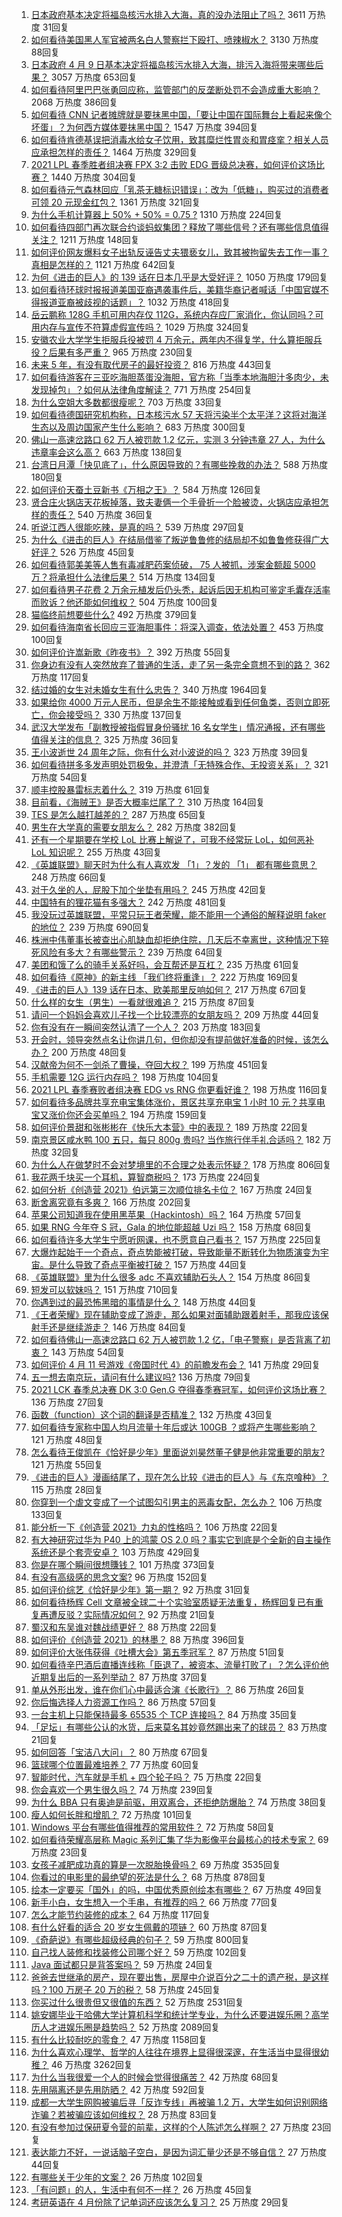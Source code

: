 1. [日本政府基本决定将福岛核污水排入大海，真的没办法阻止了吗？](https://www.zhihu.com/question/453795080) 3611 万热度 31回复
1. [如何看待美国黑人军官被两名白人警察拦下殴打、喷辣椒水？](https://www.zhihu.com/question/454054826) 3130 万热度 88回复
1. [日本政府 4 月 9 日基本决定将福岛核污水排入大海，排污入海将带来哪些后果？](https://www.zhihu.com/question/453704409) 3057 万热度 653回复
1. [如何看待阿里巴巴张勇回应称，监管部门的反垄断处罚不会造成重大影响？](https://www.zhihu.com/question/454174504) 2068 万热度 386回复
1. [如何看待 CNN 记者摊牌就是要抹黑中国，「要让中国在国际舞台上看起来像个坏蛋」？为何西方媒体要抹黑中国？](https://www.zhihu.com/question/453714590) 1547 万热度 394回复
1. [如何看待肯德基误把消毒水给女子饮用，致其糜烂性胃炎和胃痉挛？相关人员应承担怎样的责任？](https://www.zhihu.com/question/454007003) 1464 万热度 329回复
1. [2021 LPL 春季胜者组决赛 FPX 3:2 击败 EDG 晋级总决赛，如何评价这场比赛？](https://www.zhihu.com/question/454071132) 1440 万热度 304回复
1. [如何看待元气森林回应「乳茶无糖标识错误」：改为「低糖」，购买过的消费者可领 20 元现金红包？](https://www.zhihu.com/question/454016260) 1361 万热度 321回复
1. [为什么手机计算器上 50% + 50% = 0.75 ?](https://www.zhihu.com/question/453500291) 1310 万热度 224回复
1. [如何看待四部门再次联合约谈蚂蚁集团？释放了哪些信号？还有哪些信息值得关注？](https://www.zhihu.com/question/454262528) 1211 万热度 148回复
1. [如何评价网友爆料女子出轨反诬告丈夫猥亵女儿，致其被拘留失去工作一事？真相是怎样的？](https://www.zhihu.com/question/454009086) 1121 万热度 642回复
1. [为何《进击的巨人》的 139 话在日本几乎是大受好评？](https://www.zhihu.com/question/453645866) 1050 万热度 179回复
1. [如何看待环球时报报道美国亚裔遇袭事件后，美籍华裔记者喊话「中国官媒不得报道亚裔被歧视的话题」？](https://www.zhihu.com/question/454184530) 1032 万热度 418回复
1. [岳云鹏称 128G 手机可用内存仅 112G，系统内存应厂家消化，你认同吗？可用内存与宣传不符算虚假宣传吗？](https://www.zhihu.com/question/454063985) 1029 万热度 324回复
1. [安徽农业大学学生拒服兵役被罚 4 万余元，两年内不得复学，什么算拒服兵役？后果有多严重？](https://www.zhihu.com/question/452942849) 965 万热度 230回复
1. [未来 5 年，有没有取代房子的最好投资？](https://www.zhihu.com/question/441692710) 816 万热度 443回复
1. [如何看待游客在三亚吃海胆蒸蛋没海胆，官方称「当季本地海胆汁多肉少，未发现掉包」？如何从法律角度解读？](https://www.zhihu.com/question/454031777) 771 万热度 254回复
1. [为什么空姐大多数都很瘦呢？](https://www.zhihu.com/question/451242934) 703 万热度 33回复
1. [如何看待德国研究机构称，日本核污水 57 天将污染半个太平洋？这将对海洋生态以及周边国家产生什么影响？](https://www.zhihu.com/question/454041221) 683 万热度 300回复
1. [佛山一高速岔路口 62 万人被罚款 1.2 亿元，实测 3 分钟违章 27 人，为什么违章率会这么高？](https://www.zhihu.com/question/454179826) 663 万热度 138回复
1. [台湾日月潭「快见底了」，什么原因导致的？有哪些挽救的办法？](https://www.zhihu.com/question/453353214) 588 万热度 180回复
1. [如何评价天蚕土豆新书《万相之王》？](https://www.zhihu.com/question/453333735) 584 万热度 126回复
1. [贤合庄火锅店天花板掉落，致夫妻俩一个手骨折一个脸被烫，火锅店应承担怎样的责任？](https://www.zhihu.com/question/454094663) 540 万热度 36回复
1. [听说江西人很能吃辣，是真的吗？](https://www.zhihu.com/question/406439662) 539 万热度 297回复
1. [为什么《进击的巨人》在结局借鉴了叛逆鲁鲁修的结局却不如鲁鲁修获得广大好评？](https://www.zhihu.com/question/453979353) 526 万热度 45回复
1. [如何看待郭美美等人售有毒减肥药案侦破， 75 人被抓，涉案金额超 5000 万？将承担什么法律后果？](https://www.zhihu.com/question/454184476) 514 万热度 134回复
1. [如何看待男子花费 2 万余元植发后仍头秃，起诉后因无机构可鉴定毛囊存活率而败诉？他还能如何维权？](https://www.zhihu.com/question/453680714) 504 万热度 100回复
1. [猫临终前想要些什么?](https://www.zhihu.com/question/28352696) 492 万热度 379回复
1. [如何看待海南省长回应三亚海胆事件：将深入调查，依法处置？](https://www.zhihu.com/question/454198446) 453 万热度 100回复
1. [如何评价许嵩新歌《昨夜书》？](https://www.zhihu.com/question/454001392) 392 万热度 55回复
1. [你身边有没有人突然放弃了普通的生活，走了另一条完全意想不到的路？](https://www.zhihu.com/question/454200791) 362 万热度 117回复
1. [结过婚的女生对未婚女生有什么忠告？](https://www.zhihu.com/question/429392239) 340 万热度 1964回复
1. [如果给你 4000 万元人民币，但是余生不能接触或看到任何鱼类，否则立即死亡，你会接受吗？](https://www.zhihu.com/question/452455042) 330 万热度 137回复
1. [武汉大学发布「副教授被指假冒身份骚扰 16 名女学生」情况通报，还有哪些值得关注的信息？](https://www.zhihu.com/question/454016035) 325 万热度 36回复
1. [王小波逝世 24 周年之际，你有什么对小波说的吗？](https://www.zhihu.com/question/453877246) 323 万热度 39回复
1. [如何看待拼多多发声明处罚极兔，并澄清「无特殊合作、无投资关系」？](https://www.zhihu.com/question/454203597) 321 万热度 54回复
1. [顺丰控股暴雷标志着什么？](https://www.zhihu.com/question/453684614) 319 万热度 61回复
1. [目前看，《海贼王》是否大概率烂尾了？](https://www.zhihu.com/question/412288271) 310 万热度 164回复
1. [TES 是怎么越打越差的？](https://www.zhihu.com/question/443271607) 287 万热度 65回复
1. [男生在大学真的需要女朋友么？](https://www.zhihu.com/question/22503810) 282 万热度 382回复
1. [还有一个星期要在学校 LoL 比赛上解说了，可我不经常玩 LoL，如何恶补 LoL 知识呢？](https://www.zhihu.com/question/453811297) 255 万热度 43回复
1. [《英雄联盟》聊天时为什么有人喜欢发 「1」？发的 「1」 都有哪些意思？](https://www.zhihu.com/question/453992325) 248 万热度 66回复
1. [对于久坐的人，屁股下加个坐垫有用吗？](https://www.zhihu.com/question/355087220) 245 万热度 42回复
1. [中国特有的狸花猫有多强大？](https://www.zhihu.com/question/423321345) 242 万热度 481回复
1. [我没玩过英雄联盟，平常只玩王者荣耀，能不能用一个通俗的解释说明 faker 的地位？](https://www.zhihu.com/question/432404612) 239 万热度 690回复
1. [株洲中伟董事长被查出心肌缺血却拒绝住院，几天后不幸离世，这种情况下猝死风险有多大？有哪些警示？](https://www.zhihu.com/question/454180903) 239 万热度 64回复
1. [美团和饿了么的骑手关系好吗，会互帮还是互杠？](https://www.zhihu.com/question/454048206) 235 万热度 61回复
1. [如何看待《原神》的新主线 「我们终将重逢」？](https://www.zhihu.com/question/454042280) 222 万热度 169回复
1. [《进击的巨人》139 话在日本、欧美那里反响如何？](https://www.zhihu.com/question/453532663) 217 万热度 67回复
1. [什么样的女生（男生）一看就很难追？](https://www.zhihu.com/question/396974171) 215 万热度 87回复
1. [请问一个妈妈会喜欢儿子找一个比较漂亮的女朋友吗？](https://www.zhihu.com/question/453795678) 209 万热度 44回复
1. [你有没有在一瞬间突然认清了一个人？](https://www.zhihu.com/question/322856732) 203 万热度 183回复
1. [开会时，领导突然点名让你讲几句，但你却没有提前做好准备的时候，该怎么办？](https://www.zhihu.com/question/454031031) 200 万热度 48回复
1. [汉献帝为何不一剑杀了曹操，夺回大权？](https://www.zhihu.com/question/342843416) 199 万热度 451回复
1. [手机需要 12G 运行内存吗？](https://www.zhihu.com/question/375186677) 198 万热度 104回复
1. [2021 LPL 春季赛败者组决赛 EDG vs RNG 你更看好谁？](https://www.zhihu.com/question/454112739) 198 万热度 116回复
1. [如何看待多品牌共享充电宝集体涨价，景区共享充电宝 1 小时 10 元？共享电宝又涨价你还会买单吗？](https://www.zhihu.com/question/454167062) 194 万热度 159回复
1. [如何评价景甜和张彬彬在《快乐大本营》中的表现？](https://www.zhihu.com/question/453944337) 189 万热度 22回复
1. [南京景区咸水鸭 100 五只，每只 800g 贵吗? 当作旅行伴手礼合适吗？](https://www.zhihu.com/question/452831269) 182 万热度 32回复
1. [为什么人在做梦时不会对梦境里的不合理之处表示怀疑？](https://www.zhihu.com/question/23823266) 178 万热度 806回复
1. [我花两千块买一个耳机，算智商税吗？](https://www.zhihu.com/question/439584381) 173 万热度 224回复
1. [如何分析《创造营 2021》伯远第三次顺位排名卡位？](https://www.zhihu.com/question/454163643) 167 万热度 24回复
1. [断舍离究竟有多爽？](https://www.zhihu.com/question/446430795) 166 万热度 202回复
1. [苹果公司知道我在使用黑苹果（Hackintosh）吗？](https://www.zhihu.com/question/446794813) 164 万热度 57回复
1. [如果 RNG 今年夺 S 冠，Gala 的地位能超越 Uzi 吗？](https://www.zhihu.com/question/452110438) 158 万热度 68回复
1. [如何看待许多大学生宁愿听网课，也不愿意自己看书？](https://www.zhihu.com/question/453875656) 157 万热度 225回复
1. [大爆炸起始于一个奇点，奇点势能被打破，导致能量不断转化为物质演变为宇宙。是什么导致了奇点平衡被打破？](https://www.zhihu.com/question/453119283) 157 万热度 44回复
1. [《英雄联盟》里为什么很多 adc 不喜欢辅助石头人？](https://www.zhihu.com/question/454045964) 154 万热度 86回复
1. [短发可以软妹吗？](https://www.zhihu.com/question/350710025) 151 万热度 710回复
1. [你遇到过的最恐怖黑暗的事情是什么？](https://www.zhihu.com/question/446146770) 148 万热度 44回复
1. [《王者荣耀》现在辅助变成了游走，那么如果对面辅助跟着射手，那我应该保射手还是继续游走？](https://www.zhihu.com/question/452969306) 146 万热度 84回复
1. [如何看待佛山一高速岔路口 62 万人被罚款 1.2 亿，「电子警察」是否背离了初衷？](https://www.zhihu.com/question/454237371) 143 万热度 54回复
1. [如何评价 4 月 11 号游戏《帝国时代 4》的前瞻发布会？](https://www.zhihu.com/question/453969562) 141 万热度 29回复
1. [五一想去南京玩，请问有什么建议吗?](https://www.zhihu.com/question/452126877) 136 万热度 79回复
1. [2021 LCK 春季总决赛 DK 3:0 Gen.G 夺得春季赛冠军，如何评价这场比赛？](https://www.zhihu.com/question/453900623) 136 万热度 27回复
1. [函数（function）这个词的翻译是否精准？](https://www.zhihu.com/question/26742260) 132 万热度 43回复
1. [如何看待专家称中国人均月流量十年后或达 100GB ？或将产生哪些影响？](https://www.zhihu.com/question/454003603) 121 万热度 48回复
1. [怎么看待王俊凯在《恰好是少年》里面说刘昊然董子健是他非常重要的朋友?](https://www.zhihu.com/question/454039592) 121 万热度 55回复
1. [《进击的巨人》漫画结尾了，现在怎么比较《进击的巨人》与《东京喰种》？](https://www.zhihu.com/question/453524620) 115 万热度 28回复
1. [你穿到一个虐文变成了一个试图勾引男主的恶毒女配，怎么办？](https://www.zhihu.com/question/413029409) 106 万热度 133回复
1. [能分析一下《创造营 2021》力丸的性格吗？](https://www.zhihu.com/question/452756142) 106 万热度 22回复
1. [有大神研究过华为 P40 上的鸿蒙 OS 2.0 吗？事实它到底是个全新的自主操作系统还是个套壳安卓？](https://www.zhihu.com/question/448136663) 103 万热度 429回复
1. [你是在哪个瞬间很想賺钱？](https://www.zhihu.com/question/451973989) 101 万热度 373回复
1. [有没有高级感的思念文案?](https://www.zhihu.com/question/438455489) 96 万热度 152回复
1. [如何评价综艺《恰好是少年》第一期？](https://www.zhihu.com/question/453780965) 92 万热度 31回复
1. [如何看待杨辉 Cell 文章被全球二十个实验室质疑无法重复，杨辉回复已有重复再遭反驳？实际情况如何？](https://www.zhihu.com/question/453843167) 92 万热度 21回复
1. [蜀汉和东吴谁对魏战绩更好？](https://www.zhihu.com/question/452076744) 88 万热度 22回复
1. [如何评价《创造营 2021》的林墨？](https://www.zhihu.com/question/444923264) 88 万热度 396回复
1. [如何评价大张伟获得《吐槽大会》第五季冠军？](https://www.zhihu.com/question/453067159) 87 万热度 51回复
1. [如何看待辛巴酒后直播连线称「臣退了，被资本、流量打败了」？怎么评价他近期复出后的一系列举动？](https://www.zhihu.com/question/454017158) 87 万热度 37回复
1. [单从外形出发，谁在你们心中最适合演《长歌行》？](https://www.zhihu.com/question/389827161) 86 万热度 26回复
1. [你后悔选择人力资源工作吗？](https://www.zhihu.com/question/375010303) 86 万热度 57回复
1. [一台主机上只能保持最多 65535 个 TCP 连接吗？](https://www.zhihu.com/question/361111920) 84 万热度 35回复
1. [「足坛」有哪些公认的水货，后来莫名其妙竟然踢出来了的球员？](https://www.zhihu.com/question/444986537) 83 万热度 21回复
1. [如何回答「宝洁八大问」？](https://www.zhihu.com/question/19889186) 80 万热度 67回复
1. [篮球哪个位置最难培养？](https://www.zhihu.com/question/452467299) 77 万热度 60回复
1. [智能时代，汽车就是手机 + 四个轮子吗？](https://www.zhihu.com/question/453853669) 75 万热度 22回复
1. [你会喜欢一个男生很久吗？](https://www.zhihu.com/question/453105533) 74 万热度 239回复
1. [为什么 BBA 只有奥迪是前驱，用双离合，还拒绝防爆胎？](https://www.zhihu.com/question/453392541) 74 万热度 38回复
1. [瘦人如何长胖和增肌？](https://www.zhihu.com/question/21475064) 72 万热度 101回复
1. [Windows 平台有哪些值得推荐的常用软件？](https://www.zhihu.com/question/22109444) 72 万热度 58回复
1. [如何看待荣耀高层称 Magic 系列汇集了华为影像平台最核心的技术专家？](https://www.zhihu.com/question/454227913) 69 万热度 23回复
1. [女孩子减肥成功真的算是一次脱胎换骨吗？](https://www.zhihu.com/question/46622975) 69 万热度 3535回复
1. [你看过的电影里的最绝望的死法是什么？](https://www.zhihu.com/question/26685253) 68 万热度 878回复
1. [绘本一定要买「国外」的吗，中国优秀原创绘本有哪些？](https://www.zhihu.com/question/451890113) 67 万热度 49回复
1. [新手小白，女生想入一个手串，有推荐的吗？](https://www.zhihu.com/question/452985050) 66 万热度 77回复
1. [怎么才能节约装修的成本？](https://www.zhihu.com/question/446865075) 64 万热度 117回复
1. [有什么好看的适合 20 岁女生佩戴的项链？](https://www.zhihu.com/question/38031736) 60 万热度 87回复
1. [《奇葩说》有哪些超级经典的句子？](https://www.zhihu.com/question/46266923) 59 万热度 800回复
1. [自己找人装修和找装修公司哪个好？](https://www.zhihu.com/question/342779357) 59 万热度 102回复
1. [Java 面试都只是背答案吗？](https://www.zhihu.com/question/452184164) 59 万热度 24回复
1. [爸爸去世继承的房产，现在要出售，房屋中介说百分之二十的遗产税，是这样吗？100 万房子 20 万的税？](https://www.zhihu.com/question/348287427) 58 万热度 245回复
1. [你买过什么很贵但又很值的东西？](https://www.zhihu.com/question/342482043) 52 万热度 2531回复
1. [姚安娜毕业于哈佛大学计算机科学和统计学专业，为什么还要进娱乐圈？高学历人才进娱乐圈是趋势吗？](https://www.zhihu.com/question/439314149) 52 万热度 2089回复
1. [有什么比较耐吃的零食？](https://www.zhihu.com/question/62354587) 47 万热度 1158回复
1. [为什么喜欢心理学、哲学的人往往在境界上显得很深邃，在生活当中显得很幼稚？](https://www.zhihu.com/question/30196004) 46 万热度 3262回复
1. [为什么当我很爱一个人的时候会觉得很痛苦？](https://www.zhihu.com/question/418006057) 42 万热度 68回复
1. [先用隔离还是先用防晒？](https://www.zhihu.com/question/399883021) 42 万热度 592回复
1. [成都一大学生网购被骗后寻「反诈专线」再被骗 1.2 万，大学生如何识别网络诈骗？若被骗应该如何维权？](https://www.zhihu.com/question/453533419) 28 万热度 83回复
1. [有没有参加过保研夏令营的前辈，这样的个人陈述怎么样啊？](https://www.zhihu.com/question/452554884) 27 万热度 23回复
1. [表达能力不好，一说话脑子空白，是因为词汇量少还是不够自信？](https://www.zhihu.com/question/442551957) 27 万热度 44回复
1. [有哪些关于少年的文案？](https://www.zhihu.com/question/448051943) 26 万热度 102回复
1. [「有问题」的人，生活中有何不一样？](https://www.zhihu.com/question/453575313) 26 万热度 45回复
1. [考研英语在 4 月份除了记单词还应该怎么复习？](https://www.zhihu.com/question/452561786) 25 万热度 29回复